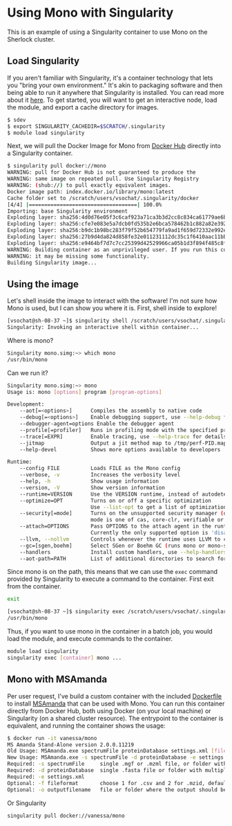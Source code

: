 # Using Mono with Singularity

This is an example of using a Singularity container to use Mono on the Sherlock cluster.

## Load Singularity
If you aren't familiar with Singularity, it's a container technology that lets you "bring your own
environment." It's akin to packaging software and then being able to run it anywhere that Singularity
is installed. You can read more about it [here](https://singularityware.github.io). To get started,
you will want to get an interactive node, load the module, and export a cache directory for images.

```bash
$ sdev
$ export SINGULARITY_CACHEDIR=$SCRATCH/.singularity
$ module load singularity
```

Next, we will pull the Docker Image for Mono from [Docker Hub](https://hub.docker.com/_/mono/) directly into a Singularity container.

```bash
$ singularity pull docker://mono
WARNING: pull for Docker Hub is not guaranteed to produce the
WARNING: same image on repeated pull. Use Singularity Registry
WARNING: (shub://) to pull exactly equivalent images.
Docker image path: index.docker.io/library/mono:latest
Cache folder set to /scratch/users/vsochat/.singularity/docker
[4/4] |===================================| 100.0% 
Importing: base Singularity environment
Exploding layer: sha256:4d0d76e05f3c6caf923a71ca3b3d2cc8c834ca61779ae6b6d83547f3dd814980.tar.gz
Exploding layer: sha256:cfe7e083e5a7dcb0fd535b2e6bca578462b1c882a82e392e6c152af889d05bda.tar.gz
Exploding layer: sha256:b9dc1b98bc283f79f52b654779fa9ad1f659d72332e992e69e0813b6ef598861.tar.gz
Exploding layer: sha256:27b9d4da824d858fe32e011231112dc35c1f6410aac11bb5691a79730e62c436.tar.gz
Exploding layer: sha256:e9464bf7d7c7cc25399d42529966ca05b1d3f894f485c8f7fc4201f164dbbda8.tar.gz
WARNING: Building container as an unprivileged user. If you run this container as root
WARNING: it may be missing some functionality.
Building Singularity image...
```

## Using the image
Let's shell inside the image to interact with the software! I'm not sure how Mono
is used, but I can show you where it is. First, shell inside to explore!


```bash
[vsochat@sh-08-37 ~]$ singularity shell /scratch/users/vsochat/.singularity/mono.simg
Singularity: Invoking an interactive shell within container...
```

Where is mono?
```bash
Singularity mono.simg:~> which mono
/usr/bin/mono
```

Can we run it?

```bash
Singularity mono.simg:~> mono
Usage is: mono [options] program [program-options]

Development:
    --aot[=<options>]      Compiles the assembly to native code
    --debug[=<options>]    Enable debugging support, use --help-debug for details
    --debugger-agent=options Enable the debugger agent
    --profile[=profiler]   Runs in profiling mode with the specified profiler module
    --trace[=EXPR]         Enable tracing, use --help-trace for details
    --jitmap               Output a jit method map to /tmp/perf-PID.map
    --help-devel           Shows more options available to developers

Runtime:
    --config FILE          Loads FILE as the Mono config
    --verbose, -v          Increases the verbosity level
    --help, -h             Show usage information
    --version, -V          Show version information
    --runtime=VERSION      Use the VERSION runtime, instead of autodetecting
    --optimize=OPT         Turns on or off a specific optimization
                           Use --list-opt to get a list of optimizations
    --security[=mode]      Turns on the unsupported security manager (off by default)
                           mode is one of cas, core-clr, verifiable or validil
    --attach=OPTIONS       Pass OPTIONS to the attach agent in the runtime.
                           Currently the only supported option is 'disable'.
    --llvm, --nollvm       Controls whenever the runtime uses LLVM to compile code.
    --gc=[sgen,boehm]      Select SGen or Boehm GC (runs mono or mono-sgen)
    --handlers             Install custom handlers, use --help-handlers for details.
    --aot-path=PATH        List of additional directories to search for AOT images.

```
 
Since mono is on the path, this means that we can use the `exec` command provided by Singularity
to execute a command to the container. First exit from the container.


```bash
exit
```

```bash
[vsochat@sh-08-37 ~]$ singularity exec /scratch/users/vsochat/.singularity/mono.simg which mono
/usr/bin/mono
```

Thus, if you want to use mono in the container in a batch job, you would load the module, and execute commands to the container.

```bash
module load singularity
singularity exec [container] mono ...
```

## Mono with MSAmanda
Per user request, I've build a custom container with the included [Dockerfile](Dockerfile) to install
[MSAmanda](http://ms.imp.ac.at/?goto=msamanda) that can be used with Mono. You can run this container directly from
Docker Hub, both using Docker (on your local machine) or Singularity (on a shared cluster resource). The entrypoint
to the container is equivalent, and running the container shows the usage:

```bash
$ docker run -it vanessa/mono
MS Amanda Stand-Alone version 2.0.0.11219
Old Usage: MSAmanda.exe spectrumFile proteinDatabase settings.xml [fileformat] [outputfilename]
New Usage: MSAmanda.exe -s spectrumFile -d proteinDatabase -e settings.xml [-f fileformat] [-o outputfilename]
Required: -s spectrumFile     single .mgf or .mzml file, or folder with multiple .mgf and .mzml files
Required: -d proteinDatabase  single .fasta file or folder with multiple .fasta files, which will be combined into one
Required: -e settings.xml
Optional: -f fileformat       choose 1 for .csv and 2 for .mzid, default value is 1
Optional: -o outputfilename   file or folder where the output should be saved, default path is location of spectrum file
```

Or Singularity

```bash
singularity pull docker://vanessa/mono
```
